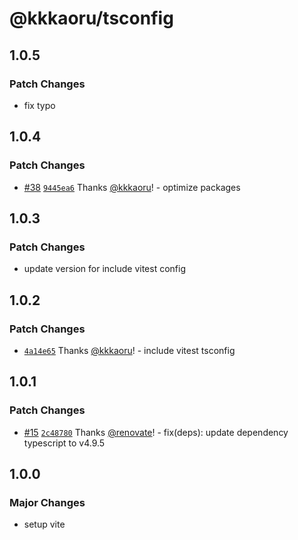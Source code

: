 # @kkkaoru/tsconfig

## 1.0.5

### Patch Changes

- fix typo

## 1.0.4

### Patch Changes

- [#38](https://github.com/kkkaoru/frontend-configs/pull/38) [`9445ea6`](https://github.com/kkkaoru/frontend-configs/commit/9445ea65bb103bd44268e1fe8f43a941e15e9450) Thanks [@kkkaoru](https://github.com/kkkaoru)! - optimize packages

## 1.0.3

### Patch Changes

- update version for include vitest config

## 1.0.2

### Patch Changes

- [`4a14e65`](https://github.com/kkkaoru/frontend-configs/commit/4a14e6577cb603770266ddf2b6de65fa2832f570) Thanks [@kkkaoru](https://github.com/kkkaoru)! - include vitest tsconfig

## 1.0.1

### Patch Changes

- [#15](https://github.com/kkkaoru/frontend-configs/pull/15) [`2c48780`](https://github.com/kkkaoru/frontend-configs/commit/2c4878051f0b6771fc963e5daaa2ea77e288d3f6) Thanks [@renovate](https://github.com/apps/renovate)! - fix(deps): update dependency typescript to v4.9.5

## 1.0.0

### Major Changes

- setup vite
